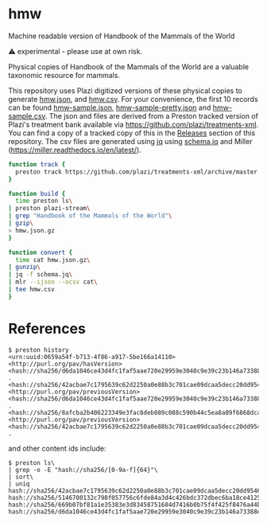 # hmw
Machine readable version of Handbook of the Mammals of the World

:warning: experimental - please use at own risk.

Physical copies of Handbook of the Mammals of the World are a valuable taxonomic resource for mammals.

This repository uses Plazi digitized versions of these physical copies to generate [hmw.json](hmw.json),  and [hmw.csv](hmw.csv). For your convenience, the first 10 records can be found [hmw-sample.json](hmw-sample.json), [hmw-sample-pretty.json](hmw-sample-pretty.json) and [hmw-sample.csv](hmw-sample.csv). The json and files are derived from a Preston tracked version of Plazi's treatment bank available via https://github.com/plazi/treatments-xml. You can find a copy of a tracked copy of this in the [Releases](../releases) section of this repository.
The csv files are generated using  [jq](https://stedolan.github.io/jq/) using [schema.jq](schema.jq) and Miller (https://miller.readthedocs.io/en/latest/). 


```bash
function track { 
  preston track https://github.com/plazi/treatments-xml/archive/master.zip
}

function build {
  time preston ls\
| preston plazi-stream\
| grep "Handbook of the Mammals of the World"\
| gzip\
> hmw.json.gz
}

function convert {
  time cat hmw.json.gz\
| gunzip\
| jq -f schema.jq\
| mlr --ijson --ocsv cat\
| tee hmw.csv
}
```

# References

```
$ preston history
<urn:uuid:0659a54f-b713-4f86-a917-5be166a14110> <http://purl.org/pav/hasVersion> <hash://sha256/d6da1046ce43d4fc1faf5aae720e29959e3040c9e39c23b146a73388efd2e33d> .
<hash://sha256/42acbae7c1795639c62d2250a0e88b3c701cae09dcaa5decc20dd954686e6811> <http://purl.org/pav/previousVersion> <hash://sha256/d6da1046ce43d4fc1faf5aae720e29959e3040c9e39c23b146a73388efd2e33d> .
<hash://sha256/8afcba2b406223349e3fac8deb089c088c590b44c5ea8a09f6868dca886127c5> <http://purl.org/pav/previousVersion> <hash://sha256/42acbae7c1795639c62d2250a0e88b3c701cae09dcaa5decc20dd954686e6811> .
```

and other content ids include:

```
$ preston ls\
| grep -o -E "hash://sha256/[0-9a-f]{64}"\
| sort\
| uniq
hash://sha256/42acbae7c1795639c62d2250a0e88b3c701cae09dcaa5decc20dd954686e6811
hash://sha256/5146700132c798f057756c6fde84a3d4c426bdc372dbec6ba18ce4125aa8353b
hash://sha256/669b07bf81a1e35383e3d83458751684d7416b0b75f4f425f8476a44b1119f42
hash://sha256/d6da1046ce43d4fc1faf5aae720e29959e3040c9e39c23b146a73388efd2e33d
```
